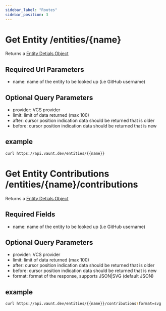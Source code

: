 ```yaml
---
sidebar_label: "Routes"
sidebar_position: 3
---
```


# Get Entity /entities/{name}

Returns a [Entity Detials Object](./objects.md#entity-details)

## Required Url Parameters
- name: name of the entity to be looked up (i.e GitHub username)

## Optional Query Parameters
- provider: VCS provider 
- limit: limit of data returned (max 100)
- after: cursor position indication data should be returned that is older 
- before: cursor position indication data should be returned that is new 

## example 
```bash
curl https://api.vaunt.dev/entities/{{name}}
```

# Get Entity Contributions /entities/{name}/contributions

Returns a [Entity Detials Object](./objects.md#entity-details)

## Required Fields
- name: name of the entity to be looked up (i.e GitHub username)

## Optional Query Parameters
- provider: VCS provider 
- limit: limit of data returned (max 100)
- after: cursor position indication data should be returned that is older 
- before: cursor position indication data should be returned that is new 
- format: format of the response, supports JSON|SVG (default JSON)

## example 
```bash
curl https://api.vaunt.dev/entities/{{name}}/contributions?format=svg
```

